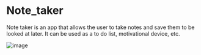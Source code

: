 # Note_taker
Note taker is an app that allows the user to take notes and save them to be looked at later. It can be used as a to do list, motivational device, etc. 

![image](https://user-images.githubusercontent.com/103149752/189481574-5c0b69de-0087-46c0-9d49-04fa4e34155d.png)
